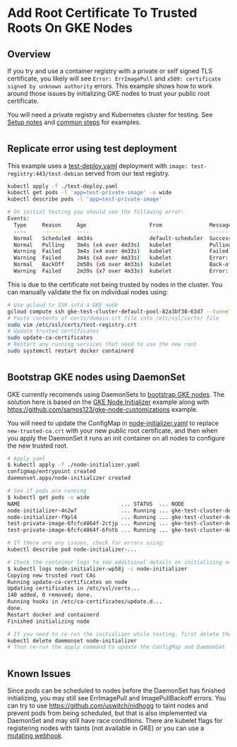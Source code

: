 # Add Root Certificate To Trusted Roots On GKE Nodes

## Overview

If you try and use a container registry with a private or self signed TLS certificate, you likely will see `Error: ErrImagePull` and `x509: certificate signed by unknown authority` errors. This example shows how to work around those issues by initializing GKE nodes to trust your public root certificate.

You will need a private registry and Kubernetes cluster for testing. See [Setup notes](./setup.md) and [common steps](../common/) for examples.

#
## Replicate error using test deployment

This example uses a [test-deploy.yaml](./test-deploy.yaml) deployment with `image: test-registry:443/test-debian` served from our test registry.

```bash
kubectl apply -f ./test-deploy.yaml
kubectl get pods -l 'app=test-private-image' -o wide
kubectl describe pods -l 'app=test-private-image' 

# On initial testing you should see the following error:
Events:
  Type     Reason     Age                    From               Message
  ----     ------     ----                   ----               -------
  Normal   Scheduled  4m34s                  default-scheduler  Successfully assigned default/test-private-image-5db84f8d78-44rkg to gke-test-cluster-default-pool-82a3bf38-ffs3
  Normal   Pulling    3m4s (x4 over 4m33s)   kubelet            Pulling image "test-registry:443/test-debian"
  Warning  Failed     3m4s (x4 over 4m33s)   kubelet            Failed to pull image "test-registry:443/test-debian": rpc error: code = Unknown desc = failed to pull and unpack image "test-registry:443/test-debian:latest": failed to resolve reference "test-registry:443/test-debian:latest": failed to do request: Head https://test-registry:443/v2/test-debian/manifests/latest: x509: certificate signed by unknown authority
  Warning  Failed     3m4s (x4 over 4m33s)   kubelet            Error: ErrImagePull
  Normal   BackOff    2m50s (x6 over 4m33s)  kubelet            Back-off pulling image "test-registry:443/test-debian"
  Warning  Failed     2m39s (x7 over 4m33s)  kubelet            Error: ImagePullBackOff
```

This is due to the certificate not being trusted by nodes in the cluster. You can manually validate the fix on individual nodes using:

```bash
# Use gcloud to SSH into a GKE node
gcloud compute ssh gke-test-cluster-default-pool-82a3bf38-63d7 --tunnel-through-iap
# Paste contents of certs/domain.crt file into /etc/ssl/certs/ file
sudo vim /etc/ssl/certs/test-registry.crt 
# Update trusted certificates
sudo update-ca-certificates
# Restart any running services that need to use the new root
sudo systemctl restart docker containerd
```

#
## Bootstrap GKE nodes using DaemonSet

GKE currently recomends using DaemonSets to [bootstrap GKE nodes](https://cloud.google.com/solutions/automatically-bootstrapping-gke-nodes-with-daemonsets). The solution here is based on the [GKE Node Initializer](https://github.com/GoogleCloudPlatform/solutions-gke-init-daemonsets-tutorial) example along with https://github.com/samos123/gke-node-customizations example. 

You will need to update the ConfigMap in [node-initializer.yaml](./node-initializer.yaml) to replace `new-trusted-ca.crt` with your new public root certificate, and then when you apply the DaemonSet it runs an init container on all nodes to configure the new trusted root.

```bash
# Apply yaml
$ kubectl apply -f ./node-initializer.yaml
configmap/entrypoint created
daemonset.apps/node-initializer created

# See if pods are running
$ kubectl get pods -o wide
NAME                                ... STATUS  ... NODE                                       
node-initializer-4n2w7              ... Running ... gke-test-cluster-default-pool-82a3bf38-s1q5
node-initializer-f9pl4              ... Running ... gke-test-cluster-default-pool-82a3bf38-0g5s
test-private-image-6fcfc4864f-2ctjp ... Running ... gke-test-cluster-default-pool-82a3bf38-s1q5
test-private-image-6fcfc4864f-6fntb ... Running ... gke-test-cluster-default-pool-82a3bf38-0g5s

# If there are any issues, check for errors using:
kubectl describe pod node-initializer-...

# Check the container logs to see additional details on initializing nodes
$ kubectl logs node-initializer-wp58j -c node-initializer
Copying new trusted root CAs
Running update-ca-certificates on node
Updating certificates in /etc/ssl/certs...
140 added, 0 removed; done.
Running hooks in /etc/ca-certificates/update.d...
done.
Restart docker and containerd
Finished initializing node

# If you need to re-run the initializer while testing, first delete the existing DaemonSet using
kubectl delete daemonset node-initializer
# Then re-run the apply command to update the ConfigMap and DaemonSet
```

#
## Known Issues

Since pods can be scheduled to nodes before the DaemonSet has finished initializing, you may still see ErrImagePull and ImagePullBackoff errors. You can try to use https://github.com/uswitch/nidhogg to taint nodes and prevent pods from being scheduled, but that is also implemented via DaemonSet and may still have race conditions. There are kubelet flags for registering nodes with taints (not available in GKE) or you can use a [mutating webhook](https://github.com/uswitch/nidhogg/issues/24#issuecomment-680956438).
